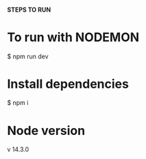 #### STEPS TO RUN ####

# To run with NODEMON
$ npm run dev

# Install dependencies
$ npm i

# Node version
v 14.3.0
